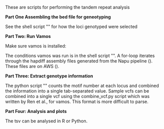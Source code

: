 These are scripts for performing the tandem repeat analysis

**Part One Assembling the bed file for geneotyping**

See the shell script "" for how the loci genotyped were selected


**Part Two: Run Vamos**

Make sure vamos is installed:

The conditions vamos was run is in the shell script "". A for-loop iterates through the hapdiff assembly files generated from the Napu pipeline (). These files are on AWS ().


**Part Three: Extract genotype information**

The python script "" counts the motif number at each locus and combined the information into a single tab-separated value. Sample vcfs can be combined into a single vcf using the combine_vcf.py script which was written by Ren et al., for vamos. This format is more difficult to parse.

**Part Four: Analysis and plots**

The tsv can be analysed in R or Python.
